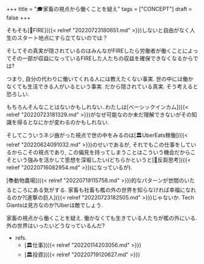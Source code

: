 +++
title = "🎓家畜の視点から働くことを疑え"
tags = ["CONCEPT"]
draft = false
+++

そもそも[📝FIRE]({{< relref "20220723180651.md" >}})しないと自由がなく人生のスタート地点にすら立てないのでは？

そしてその真実が隠されているのはみんながFIREしたら労働者が働くことによってその一部が収益になっているFIREした人たちの収益を確保できなくなるからでは?

つまり, 自分の代わりに働いてくれる人には教えたくない事実. 世の中には働かなくても生活できる人がいるという事実. だから隠されている真実. そう考えると恐ろしい.

もちろんそんなことはないかもしれない..わたしは[ベーシックインカム]({{< relref "20220723181329.md" >}})がなぜ可能なのか未だ理解できないがその知識を得るとなにかが変わるのかもしれない.

そしてこういうネジ曲がった視点で世の中をみるのは[🏛UberEats稼働]({{< relref "20220624091032.md" >}})のせいであるが, それでもこの仕事をしているからこその視点であり, この偏見を持ってしまうことはこういう機会だからこそという強みを活かして思想を深堀したい(どちらかというと[📝反芻思考]({{< relref "20220716082954.md" >}})になっているが).

[📚動物農場]({{< relref "20220719115758.md" >}})的なパターンが世間のいたるところにある気がする. 家畜も社畜も檻の外の世界を知らなければ幸福になれるのか?[進撃の巨人]({{< relref "20220723182505.md" >}})じゃないか. Tech Giantsは見方なのか?Uberは敵でしょう.

家畜の視点から働くことを疑え. 働かなくても生きている人たちが檻の外にいる. 外の世界はいったいどうなっているんだ?

-   refs.
    -   [🏛仕事]({{< relref "20220114203056.md" >}})
    -   [🏛投資]({{< relref "20220719120627.md" >}})
